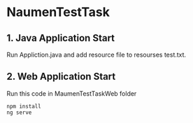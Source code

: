 # NaumenTestTask
## 1. Java Application Start
Run Appliction.java and add resource file to resourses test.txt.
## 2. Web Application Start
Run this code in MaumenTestTaskWeb folder
```
npm install
ng serve
```
